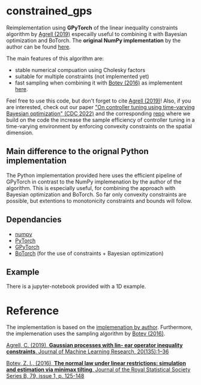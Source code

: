 # constrained_gps

Reimplementation using **GPyTorch** of the linear inequality constraints algorithm by [Agrell (2019)](https://arxiv.org/pdf/1901.03134.pdf) especailly useful to combining it with Bayesian optimization and BoTorch. The **original NumPy implementation** by the author can be found [here](https://github.com/cagrell/gp_constr).

The main features of this algorithm are:

- stable numerical compuation using Cholesky factors
- suitable for multiple constraints (not implemented yet)
- fast sampling when combining it with [Botev (2016)](https://arxiv.org/pdf/1603.04166.pdf) as implementent [here](https://github.com/brunzema/truncated-mvn-sampler).

Feel free to use this code, but don't forget to cite [Agrell (2019)](https://arxiv.org/pdf/1901.03134.pdf)! Also, if you are interested, check out our paper ["On controller tuning using time-varying Bayesian optimization" (CDC 2022)](https://ieeexplore.ieee.org/document/9992649) and the corresponding [repo](https://github.com/brunzema/uitvbo) where we build on the code the increase the sample efficiency of controller tuning in a time-varying environment by enforcing convexity constraints on the spatial dimension.

## Main difference to the orignal Python implementation
The Python implementation provided here uses the efficient pipeline of GPyTorch in contrast to the NumPy implemenation by the author of the algorithm.
This is especially useful, for combining the approach with Bayesian optimization and BoTorch.
So far only convexity constraints are possible, but extentions to monotonicity constraints and bounds will follow.

## Dependancies
- [numpy](https://numpy.org)
- [PyTorch](https://pytorch.org)
- [GPyTorch](https://gpytorch.ai)
- [BoTorch](https://botorch.org) (for the use of constraints + Bayesian optimization)

## Example
There is a jupyter-notebook provided with a 1D example.

# Reference
The implementation is based on the [implemenation by author](https://github.com/cagrell/gp_constr).
Furthermore, the implemenation uses the sampling algorithm by [Botev (2016)](https://arxiv.org/pdf/1603.04166.pdf).

[Agrell, C. (2019), **Gaussian processes with lin-
ear operator inequality constraints**. Journal of Machine
Learning Research, 20(135):1–36](https://arxiv.org/pdf/1901.03134.pdf)

[Botev, Z. I., (2016), **The normal law under linear restrictions: simulation and estimation via minimax tilting**,
Journal of the Royal Statistical Society Series B, 79, issue 1, p. 125-148](https://arxiv.org/pdf/1603.04166.pdf)
